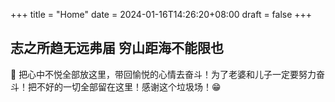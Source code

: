+++
title = "Home"
date = 2024-01-16T14:26:20+08:00
draft = false
+++

## 志之所趋无远弗届 穷山距海不能限也

👋 把心中不悦全部放这里，带回愉悦的心情去奋斗！为了老婆和儿子一定要努力奋斗！把不好的一切全部留在这里！感谢这个垃圾场！😁
